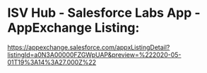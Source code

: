 
# ISV Hub - Salesforce Labs App - AppExchange Listing:

https://appexchange.salesforce.com/appxListingDetail?listingId=a0N3A00000FZGWpUAP&preview=%222020-05-01T19%3A14%3A27.000Z%22

